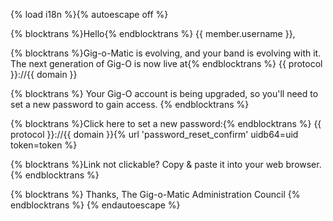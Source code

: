 {% load i18n %}{% autoescape off %}


{% blocktrans %}Hello{% endblocktrans %} {{ member.username }},

{% blocktrans %}Gig-o-Matic is evolving, and your band is evolving with it. The next generation of Gig-O is now live at{% endblocktrans %} {{ protocol }}://{{ domain }}

{% blocktrans %}
Your Gig-O account is being upgraded, so you'll need to set a new password to gain access.
{% endblocktrans %}

{% blocktrans %}Click here to set a new password:{% endblocktrans %}
{{ protocol }}://{{ domain }}{% url 'password_reset_confirm' uidb64=uid token=token %}

{% blocktrans %}Link not clickable? Copy & paste it into your web browser.{% endblocktrans %}

{% blocktrans %}
Thanks,
The Gig-o-Matic Administration Council
{% endblocktrans %}
{% endautoescape %}